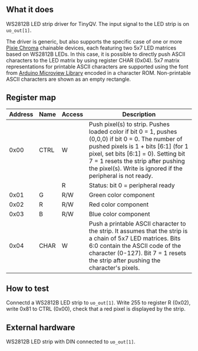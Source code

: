 <!---

This file is used to generate your project datasheet. Please fill in the information below and delete any unused
sections.

You can also include images in this folder and reference them in the markdown. Each image must be less than
512 kb in size, and the combined size of all images must be less than 1 MB.
-->

## What it does

WS2812B LED strip driver for TinyQV. The input signal to the LED strip is on `uo_out[1]`.

The driver is generic, but also supports the specific case of one or more [Pixie Chroma](https://connornishijima.github.io/Pixie_Chroma/) chainable devices, each featuring two 5x7 LED matrices based on WS2812B LEDs. In this case, it is possible to directly push ASCII characters to the LED matrix by using register CHAR (0x04). 5x7 matrix representations for printable ASCII characters are supported using the font from [Arduino Microview Library](https://github.com/geekammo/MicroView-Arduino-Library/blob/master/font5x7.h) encoded in a character ROM. Non-printable ASCII characters are shown as an empty rectangle.

## Register map

| Address | Name  | Access | Description                                                         |
|---------|-------|--------|---------------------------------------------------------------------|
| 0x00    | CTRL  | W      | Push pixel(s) to strip. Pushes loaded color if bit 0 = 1, pushes (0,0,0) if bit 0 = 0. The number of pushed pixels is 1 + bits [6:1] (for 1 pixel, set bits [6:1] = 0). Setting bit 7 = 1 resets the strip after pushing the pixel(s). Write is ignored if the peripheral is not ready. |
|         |       | R      | Status: bit 0 = peripheral ready                                    |
| 0x01    | G     | R/W    | Green color component                                               |
| 0x02    | R     | R/W    | Red color component                                                 |
| 0x03    | B     | R/W    | Blue color component                                                |
| 0x04    | CHAR  | W      | Push a printable ASCII character to the strip. It assumes that the strip is a chain of 5x7 LED matrices. Bits 6:0 contain the ASCII code of the character (0-127). Bit 7 = 1 resets the strip after pushing the character's pixels. |

## How to test

Connectd a WS2812B LED strip to `uo_out[1]`. Write 255 to register R (0x02), write 0x81 to CTRL (0x00), check that a red pixel is displayed by the strip. 

## External hardware

WS2812B LED strip with DIN connected to `uo_out[1]`.
